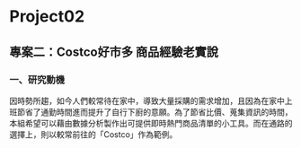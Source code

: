 # Project02

## 專案二：Costco好市多 商品經驗老實說</br>
### 一、研究動機</br>
因時勢所趨，如今人們較常待在家中，導致大量採購的需求增加，且因為在家中上班節省了通勤時間進而提升了自行下廚的意願。為了節省比價、蒐集資訊的時間，本組希望可以藉由數據分析製作出可提供即時熱門商品清單的小工具。而在通路的選擇上，則以較常前往的「Costco」作為範例。
